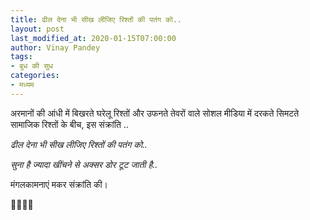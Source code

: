 ```yaml
---
title: ढील देना भी सीख लीजिए रिश्तों की पतंग को..
layout: post
last_modified_at: 2020-01-15T07:00:00
author: Vinay Pandey
tags:
- बुध की सुध
categories:
- मध्यम
---
```

अरमानों की आंधी में बिखरते घरेलू रिश्तों और उफनते तेवरों वाले सोशल मीडिया में दरकते सिमटते सामाजिक रिश्तों के बीच, 
इस संक्रांति ..

_*ढील देना भी सीख लीजिए रिश्तों की पतंग को..*_

_*सुना है ज्यादा खींचने से अक्सर डोर टूट जाती है..*_


मंगलकामनाएं मकर संक्रांति की।

🙏🌷🌷🙏


